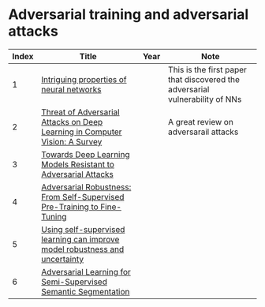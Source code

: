 # Adversarial training and adversarial attacks
|Index|Title|Year|Note|
|----|----|----|----|
|1|[Intriguing properties of neural networks](https://arxiv.org/pdf/1312.6199.pdf)||This is the first paper that discovered the adversarial vulnerability of NNs|
|2|[Threat of Adversarial Attacks on Deep Learning in Computer Vision: A Survey](https://arxiv.org/pdf/1801.00553.pdf)||A great review on adversarail attacks|
|3|[Towards Deep Learning Models Resistant to Adversarial Attacks](https://arxiv.org/pdf/1706.06083.pdf)|||
|4|[Adversarial Robustness: From Self-Supervised Pre-Training to Fine-Tuning](https://openaccess.thecvf.com/content_CVPR_2020/papers/Chen_Adversarial_Robustness_From_Self-Supervised_Pre-Training_to_Fine-Tuning_CVPR_2020_paper.pdf)|||
|5|[Using self-supervised learning can improve model robustness and uncertainty](https://arxiv.org/pdf/1906.12340.pdf)|||
|6|[Adversarial Learning for Semi-Supervised Semantic Segmentation](https://arxiv.org/pdf/1802.07934.pdf)|||
